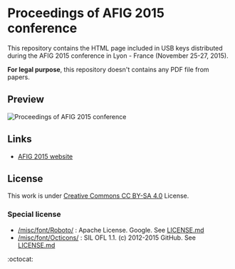# Proceedings of AFIG 2015 conference

This repository contains the HTML page included in USB keys distributed during the AFIG 2015 conference in Lyon - France (November 25-27, 2015).

**For legal purpose**, this repository doesn't contains any PDF file from papers.

## Preview
<img src="http://i.imgur.com/I7uTysf.png" alt="Proceedings of AFIG 2015 conference" />

## Links
- [AFIG 2015 website](http://liris.cnrs.fr/afig2015/)

## License
This work is under [Creative Commons CC BY-SA 4.0](http://creativecommons.org/licenses/by-sa/4.0/) License.

### Special license
- [/misc/font/Roboto/](https://github.com/jlevallois/ProceedingsAFIG2015/tree/master/misc/font/Roboto) : Apache License. Google. See [LICENSE.md](https://github.com/jlevallois/ProceedingsAFIG2015/blob/master/misc/font/Roboto/LICENSE.md)
- [/misc/font/Octicons/](https://github.com/jlevallois/ProceedingsAFIG2015/tree/master/misc/font/Octicons) : SIL OFL 1.1. (c) 2012-2015 GitHub. See [LICENSE.md](https://github.com/jlevallois/ProceedingsAFIG2015/blob/master/misc/font/Octicons/LICENSE.md)

:octocat:
